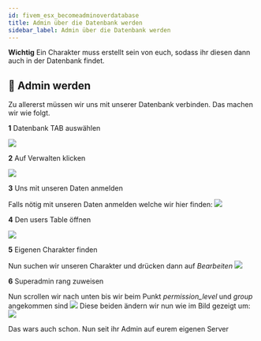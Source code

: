```yaml
---
id: fivem_esx_becomeadminoverdatabase
title: Admin über die Datenbank werden
sidebar_label: Admin über die Datenbank werden
---
```


**Wichtig**
Ein Charakter muss erstellt sein von euch, sodass ihr diesen dann auch in der Datenbank findet.

## 📔 Admin werden

Zu allererst müssen wir uns mit unserer Datenbank verbinden.
Das machen wir wie folgt.

**1** Datenbank TAB auswählen

![](https://screensaver01.zap-hosting.com/index.php/s/wSqRDd5aDXMAz4m/preview)

**2** Auf Verwalten klicken

![](https://screensaver01.zap-hosting.com/index.php/s/okXctcTKn7pTZTN/preview)

**3** Uns mit unseren Daten anmelden

Falls nötig mit unseren Daten anmelden welche wir hier finden:
![](https://screensaver01.zap-hosting.com/index.php/s/eYDAyRFWXYWie3T/preview)

**4** Den users Table öffnen

![](https://screensaver01.zap-hosting.com/index.php/s/n5pmgw9FbosisBF/preview)

**5** Eigenen Charakter finden

Nun suchen wir unseren Charakter und drücken dann auf  *Bearbeiten* 
![](https://screensaver01.zap-hosting.com/index.php/s/CGLK7BboSDKoqcR/preview)

**6** Superadmin rang zuweisen

Nun scrollen wir nach unten bis wir beim Punkt *permission_level* und *group* angekommen sind
![](https://screensaver01.zap-hosting.com/index.php/s/G6Fp9MS9eBBz4fi/preview)
Diese beiden ändern wir nun wie im Bild gezeigt um:
![](https://screensaver01.zap-hosting.com/index.php/s/jS24NGqzxGtJ7sr/preview)


Das wars auch schon. Nun seit ihr Admin auf eurem eigenen Server
